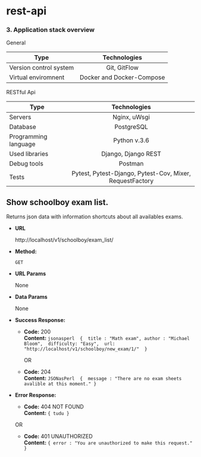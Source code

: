 # rest-api









### 3. Application stack overview

General

| Type        | Technologies           |
| ------------- |:-------------:|
| Version control system  | Git, GitFlow |
| Virtual enviromnent | Docker and Docker-Compose |

RESTful Api

| Type        | Technologies           |
| ------------- |:-------------:|
| Servers | Nginx, uWsgi |
| Database | PostgreSQL |
| Programming language | Python v.3.6 |
| Used libraries | Django, Django REST |
| Debug tools | Postman |
| Tests | Pytest, Pytest-Django, Pytest-Cov, Mixer, RequestFactory |




**Show schoolboy exam list.**
----
  Returns json data with information shortcuts about all availables exams.

* **URL**

  http://localhost/v1/schoolboy/exam_list/

* **Method:**

  `GET`
  
*  **URL Params**

   None

* **Data Params**

  None

* **Success Response:**

  * **Code:** 200 <br />
    **Content:** ```jsonasperl 
                    { 
                      title : "Math exam",
                      author : "Michael Bloom", 
                      difficulty: "Easy", 
                      url: "http://localhost/v1/schoolboy/new_exam/1/" 
                    }
                ```

    OR
    
  * **Code:** 204 <br />
    **Content:** ```JSONasPerl 
                    { 
                      message : "There are no exam sheets avalible at this moment."
                    }
                ```
 
* **Error Response:**

  * **Code:** 404 NOT FOUND <br />
    **Content:** `{ tudu }`

  OR

  * **Code:** 401 UNAUTHORIZED <br />
    **Content:** `{ error : "You are unauthorized to make this request." }`
